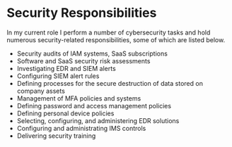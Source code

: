 # Security Responsibilities

In my current role I perform a number of cybersecurity tasks and hold numerous security-related responsibilities, some of which are listed below.

* Security audits of IAM systems, SaaS subscriptions
* Software and SaaS security risk assessments
* Investigating EDR and SIEM alerts
* Configuring SIEM alert rules
* Defining processes for the secure destruction of data stored on company assets
* Management of MFA policies and systems
* Defining password and access management policies
* Defining personal device policies
* Selecting, configuring, and administering EDR solutions
* Configuring and administrating IMS controls
* Delivering security training
